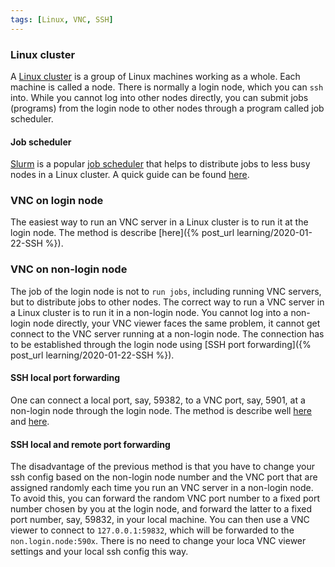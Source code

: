 ```yaml
---
tags: [Linux, VNC, SSH]
---
```


### Linux cluster

A [Linux cluster](https://www.tecmint.com/what-is-clustering-and-advantages-disadvantages-of-clustering-in-linux/) is a group of Linux machines working as a whole. Each machine is called a node. There is normally a login node, which you can `ssh` into. While you cannot log into other nodes directly, you can submit jobs (programs) from the login node to other nodes through a program called job scheduler.

#### Job scheduler

[Slurm](https://slurm.schedmd.com/) is a popular [job scheduler](https://en.wikipedia.org/wiki/Job_scheduler) that helps to distribute jobs to less busy nodes in a Linux cluster. A quick guide can be found [here](https://usdrcg.gitbook.io/docs/lawrence-hpc/submitting-jobs).

### VNC on login node

The easiest way to run an VNC server in a Linux cluster is to run it at the login node. The method is describe [here]({% post_url learning/2020-01-22-SSH %}).

### VNC on non-login node

The job of the login node is not to `run jobs`, including running VNC servers, but to distribute jobs to other nodes. The correct way to run a VNC server in a Linux cluster is to run it in a non-login node. You cannot log into a non-login node directly, your VNC viewer faces the same problem, it cannot get connect to the VNC server running at a non-login node. The connection has to be established through the login node using [SSH port forwarding]({% post_url learning/2020-01-22-SSH %}).

#### SSH local port forwarding

One can connect a local port, say, 59382, to a VNC port, say, 5901, at a non-login node through the login node. The method is describe well [here](https://docs.ycrc.yale.edu/clusters-at-yale/access/vnc/) and [here](https://info.nrao.edu/computing/guide/cluster-processing/appendix/accessing-the-cvpost-cluster-with-vnc).

#### SSH local and remote port forwarding

The disadvantage of the previous method is that you have to change your ssh config based on the non-login node number and the VNC port that are assigned randomly each time you run an VNC server in a non-login node. To avoid this, you can forward the random VNC port number to a fixed port number chosen by you at the login node, and forward the latter to a fixed port number, say, 59832, in your local machine. You can then use a VNC viewer to connect to `127.0.0.1:59832`, which will be forwarded to the `non.login.node:590x`. There is no need to change your loca VNC viewer settings and your local ssh config this way.
